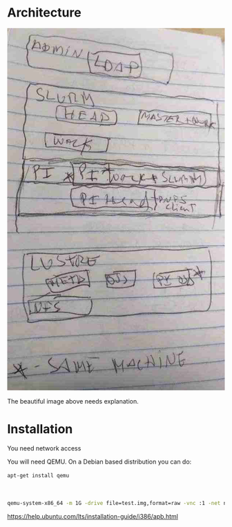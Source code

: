 # Architecture

![Architecture](arch.jpg)

The beautiful image above needs explanation.

# Installation

You need network access

You will need QEMU. On a Debian based distribution you can do:

`apt-get install qemu`

```bash


qemu-system-x86_64 -m 1G -drive file=test.img,format=raw -vnc :1 -net nic,macaddr=52:54:00:12:34:56 -net socket,listen=:1234 -net user,hostfwd=tcp:127.0.0.1:22222-:22

```

https://help.ubuntu.com/lts/installation-guide/i386/apb.html


